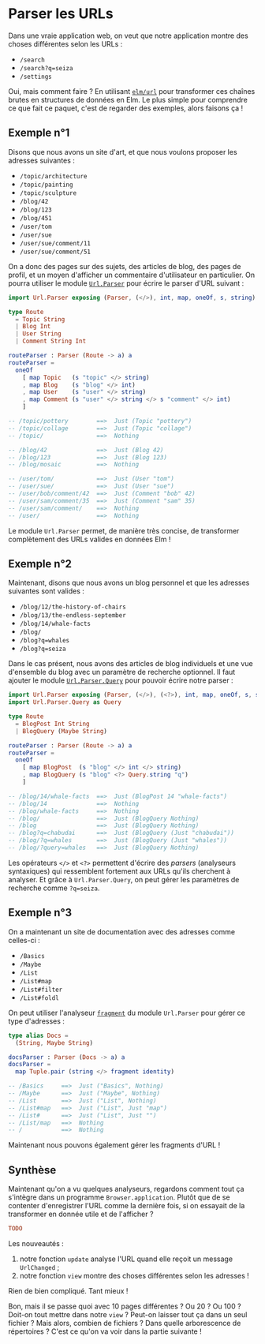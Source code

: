 # Parser les URLs

Dans une vraie application web, on veut que notre application montre des choses différentes selon les URLs :

- `/search`
- `/search?q=seiza`
- `/settings`

Oui, mais comment faire ? En utilisant [`elm/url`](https://package.elm-lang.org/packages/elm/url/latest/) pour transformer ces chaînes brutes en structures de données en Elm. Le plus simple pour comprendre ce que fait ce paquet, c'est de regarder des exemples, alors faisons ça !

## Exemple n°1

Disons que nous avons un site d'art, et que nous voulons proposer les adresses suivantes :

- `/topic/architecture`
- `/topic/painting`
- `/topic/sculpture`
- `/blog/42`
- `/blog/123`
- `/blog/451`
- `/user/tom`
- `/user/sue`
- `/user/sue/comment/11`
- `/user/sue/comment/51`

On a donc des pages sur des sujets, des articles de blog, des pages de profil, et un moyen d'afficher un commentaire d'utilisateur en particulier. On pourra utiliser le module [`Url.Parser`](https://package.elm-lang.org/packages/elm/url/latest/Url-Parser) pour écrire le parser d'URL suivant :

```elm
import Url.Parser exposing (Parser, (</>), int, map, oneOf, s, string)

type Route
  = Topic String
  | Blog Int
  | User String
  | Comment String Int

routeParser : Parser (Route -> a) a
routeParser =
  oneOf
    [ map Topic   (s "topic" </> string)
    , map Blog    (s "blog" </> int)
    , map User    (s "user" </> string)
    , map Comment (s "user" </> string </> s "comment" </> int)
    ]

-- /topic/pottery        ==>  Just (Topic "pottery")
-- /topic/collage        ==>  Just (Topic "collage")
-- /topic/               ==>  Nothing

-- /blog/42              ==>  Just (Blog 42)
-- /blog/123             ==>  Just (Blog 123)
-- /blog/mosaic          ==>  Nothing

-- /user/tom/            ==>  Just (User "tom")
-- /user/sue/            ==>  Just (User "sue")
-- /user/bob/comment/42  ==>  Just (Comment "bob" 42)
-- /user/sam/comment/35  ==>  Just (Comment "sam" 35)
-- /user/sam/comment/    ==>  Nothing
-- /user/                ==>  Nothing
```

Le module `Url.Parser` permet, de manière très concise, de transformer complètement des URLs valides en données Elm !


## Exemple n°2

Maintenant, disons que nous avons un blog personnel et que les adresses suivantes sont valides :

- `/blog/12/the-history-of-chairs`
- `/blog/13/the-endless-september`
- `/blog/14/whale-facts`
- `/blog/`
- `/blog?q=whales`
- `/blog?q=seiza`

Dans le cas présent, nous avons des articles de blog individuels et une vue d'ensemble du blog avec un paramètre de recherche optionnel. Il faut ajouter le module [`Url.Parser.Query`](https://package.elm-lang.org/packages/elm/url/latest/Url-Parser-Query) pour pouvoir écrire notre parser :

```elm
import Url.Parser exposing (Parser, (</>), (<?>), int, map, oneOf, s, string)
import Url.Parser.Query as Query

type Route
  = BlogPost Int String
  | BlogQuery (Maybe String)

routeParser : Parser (Route -> a) a
routeParser =
  oneOf
    [ map BlogPost  (s "blog" </> int </> string)
    , map BlogQuery (s "blog" <?> Query.string "q")
    ]

-- /blog/14/whale-facts  ==>  Just (BlogPost 14 "whale-facts")
-- /blog/14              ==>  Nothing
-- /blog/whale-facts     ==>  Nothing
-- /blog/                ==>  Just (BlogQuery Nothing)
-- /blog                 ==>  Just (BlogQuery Nothing)
-- /blog?q=chabudai      ==>  Just (BlogQuery (Just "chabudai"))
-- /blog/?q=whales       ==>  Just (BlogQuery (Just "whales"))
-- /blog/?query=whales   ==>  Just (BlogQuery Nothing)
```

Les opérateurs `</>` et `<?>` permettent d'écrire des *parsers* (analyseurs syntaxiques) qui ressemblent fortement aux URLs qu'ils cherchent à analyser. Et grâce à `Url.Parser.Query`, on peut gérer les paramètres de recherche comme `?q=seiza`.

## Exemple n°3

On a maintenant un site de documentation avec des adresses comme celles-ci :

- `/Basics`
- `/Maybe`
- `/List`
- `/List#map`
- `/List#filter`
- `/List#foldl`

On peut utiliser l'analyseur [`fragment`](https://package.elm-lang.org/packages/elm/url/latest/Url-Parser#fragment) du module `Url.Parser` pour gérer ce type d'adresses :

```elm
type alias Docs =
  (String, Maybe String)

docsParser : Parser (Docs -> a) a
docsParser =
  map Tuple.pair (string </> fragment identity)

-- /Basics     ==>  Just ("Basics", Nothing)
-- /Maybe      ==>  Just ("Maybe", Nothing)
-- /List       ==>  Just ("List", Nothing)
-- /List#map   ==>  Just ("List", Just "map")
-- /List#      ==>  Just ("List", Just "")
-- /List/map   ==>  Nothing
-- /           ==>  Nothing
```

Maintenant nous pouvons également gérer les fragments d'URL !

## Synthèse

Maintenant qu'on a vu quelques analyseurs, regardons comment tout ça s'intègre dans un programme `Browser.application`. Plutôt que de se contenter d'enregistrer l'URL comme la dernière fois, si on essayait de la transformer en donnée utile et de l'afficher ?

```elm
TODO
```

Les nouveautés :
1. notre fonction `update` analyse l'URL quand elle reçoit un message `UrlChanged` ;
2. notre fonction `view` montre des choses différentes selon les adresses !

Rien de bien compliqué. Tant mieux !

Bon, mais il se passe quoi avec 10 pages différentes ? Ou 20 ? Ou 100 ? Doit-on tout mettre dans notre `view` ? Peut-on laisser tout ça dans un seul fichier ? Mais alors, combien de fichiers ? Dans quelle arborescence de répertoires ? C'est ce qu'on va voir dans la partie suivante !

